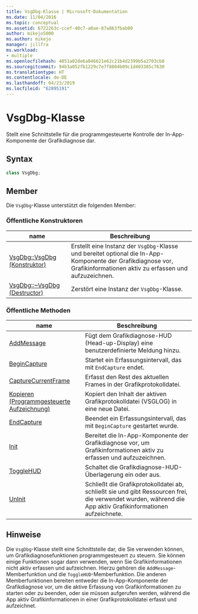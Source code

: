 ```yaml
---
title: VsgDbg-Klasse | Microsoft-Dokumentation
ms.date: 11/04/2016
ms.topic: conceptual
ms.assetid: 6722263c-ccef-40c7-a0ae-87a863fbab00
author: mikejo5000
ms.author: mikejo
manager: jillfra
ms.workload:
- multiple
ms.openlocfilehash: 4051a02de6a046621e62c21b4d2399b5a2703cb8
ms.sourcegitcommit: 94b3a052fb1229c7e7f8804b09c1d403385c7630
ms.translationtype: HT
ms.contentlocale: de-DE
ms.lasthandoff: 04/23/2019
ms.locfileid: "62895191"
---
```

# <a name="vsgdbg-class"></a>VsgDbg-Klasse
Stellt eine Schnittstelle für die programmgesteuerte Kontrolle der In-App-Komponente der Grafikdiagnose dar.

## <a name="syntax"></a>Syntax

```C++
class VsgDbg;
```

## <a name="members"></a>Member
 Die `VsgDbg`-Klasse unterstützt die folgenden Member:

### <a name="public-constructors"></a>Öffentliche Konstruktoren

|name|Beschreibung|
|----------|-----------------|
|[VsgDbg::VsgDbg (Konstruktor)](vsgdbg-vsgdbg-constructor.md)|Erstellt eine Instanz der `VsgDbg`-Klasse und bereitet optional die In-App-Komponente der Grafikdiagnose vor, Grafikinformationen aktiv zu erfassen und aufzuzeichnen.|
|[VsgDbg::~VsgDbg (Destructor)](vsgdbg-tilde-vsgdbg-destructor.md)|Zerstört eine Instanz der `VsgDbg`-Klasse.|

### <a name="public-methods"></a>Öffentliche Methoden

|name|Beschreibung|
|----------|-----------------|
|[AddMessage](addmessage.md)|Fügt dem Grafikdiagnose-HUD (Head-up-Display) eine benutzerdefinierte Meldung hinzu.|
|[BeginCapture](begincapture.md)|Startet ein Erfassungsintervall, das mit `EndCapture` endet.|
|[CaptureCurrentFrame](capturecurrentframe.md)|Erfasst den Rest des aktuellen Frames in der Grafikprotokolldatei.|
|[Kopieren (Programmgesteuerte Aufzeichnung)](copy-programmatic-capture.md)|Kopiert den Inhalt der aktiven Grafikprotokolldatei (VSGLOG) in eine neue Datei.|
|[EndCapture](endcapture.md)|Beendet ein Erfassungsintervall, das mit `BeginCapture` gestartet wurde.|
|[Init](init.md)|Bereitet die In-App-Komponente der Grafikdiagnose vor, um Grafikinformationen aktiv zu erfassen und aufzuzeichnen.|
|[ToggleHUD](togglehud.md)|Schaltet die Grafikdiagnose-HUD-Überlagerung ein oder aus.|
|[UnInit](uninit.md)|Schließt die Grafikprotokolldatei ab, schließt sie und gibt Ressourcen frei, die verwendet wurden, während die App aktiv Grafikinformationen aufzeichnete.|

## <a name="remarks"></a>Hinweise
 Die `VsgDbg`-Klasse stellt eine Schnittstelle dar, die Sie verwenden können, um Grafikdiagnosefunktionen programmgesteuert zu steuern. Sie können einige Funktionen sogar dann verwenden, wenn Sie Grafikinformationen nicht aktiv erfassen und aufzeichnen. Hierzu gehören die `AddMessage`-Memberfunktion und die `ToggleHUD`-Memberfunktion. Die anderen Memberfunktionen bereiten entweder die In-App-Komponente der Grafikdiagnose vor, um die aktive Erfassung von Grafikinformationen zu starten oder zu beenden, oder sie müssen aufgerufen werden, während die App aktiv Grafikinformationen in einer Grafikprotokolldatei erfasst und aufzeichnet.
